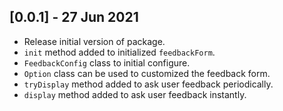## [0.0.1] - 27 Jun 2021

* Release initial version of package.
* `init` method added to initialized `feedbackForm`. 
* `FeedbackConfig` class to initial configure.
* `Option` class can be used to customized the feedback form.
* `tryDisplay` method added to ask user feedback periodically.
* `display` method added to ask user feedback instantly.

